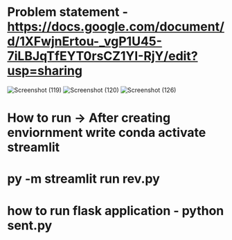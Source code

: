 # Problem statement -  https://docs.google.com/document/d/1XFwjnErtou-_vgP1U45-7iLBJqTfEYT0rsCZ1YI-RjY/edit?usp=sharing
![Screenshot (119)](https://github.com/adas754/Sentiment-Analysis-on-Amazon-Review-Data/assets/83580623/711323ad-af0a-4a01-bf4c-7fc5a3e8dc92)
![Screenshot (120)](https://github.com/adas754/Sentiment-Analysis-on-Amazon-Review-Data/assets/83580623/fe2dc252-7b11-4c98-a606-190675e38cbd)
![Screenshot (126)](https://github.com/adas754/Sentiment-Analysis-on-Amazon-Review-Data/assets/83580623/895b224d-1606-46cd-b5a3-70452c79fa78)

# How to run -> After creating enviornment write conda activate streamlit
# py -m streamlit run rev.py    
# how to run flask application - python sent.py
